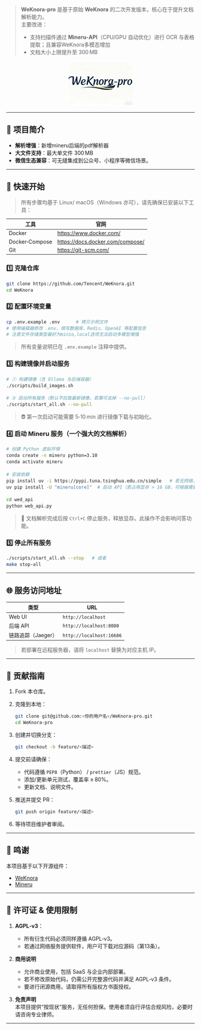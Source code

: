 > **WeKnora‑pro** 是基于原始 **WeKnora** 的二次开发版本，核心在于提升文档解析能力。  
> 主要改进：
> * 支持扫描件通过 **Mineru‑API**（CPU/GPU 自动优化）进行 OCR 与表格提取；且兼容WeKnora多模态增加
> * 文档大小上限提升至 300 MB  

<p align="center">
  <picture>
    <img src="./docs/images/logo.png" alt="WeKnora Logo" height="120"/>
  </picture>
</p>

---

## 📌 项目简介

- **解析增强**：新增mineru后端的pdf解析器
- **大文件支持**：最大单文件 300 MB
- **微信生态兼容**：可无缝集成到公众号、小程序等微信场景。

---

## 🚀 快速开始

> 所有步骤均基于 Linux/ macOS（Windows 亦可），请先确保已安装以下工具：

| 工具 | 官网 |
|------|------|
| Docker | https://www.docker.com/ |
| Docker‑Compose | https://docs.docker.com/compose/ |
| Git | https://git-scm.com/ |

### 1️⃣ 克隆仓库

```bash
git clone https://github.com/Tencent/WeKnora.git
cd WeKnora
```

### 2️⃣ 配置环境变量

```bash
cp .env.example .env      # 拷贝示例文件
# 使用编辑器修改 .env，填写数据库、Redis、OpenAI 等配置信息
# 注意文件存储类型最好为minio,local选项无法启动多模型增强
```

> 所有变量说明已在 `.env.example` 注释中提供。

### 3️⃣ 构建镜像并启动服务

```bash
# ① 构建镜像（含 Ollama 与后端容器）
./scripts/build_images.sh

# ② 启动所有服务（默认不拉取最新镜像，若需可去掉 --no-pull）
./scripts/start_all.sh --no-pull
```

> **⏰** 第一次启动可能需要 5‑10 min 进行镜像下载与初始化。

### 4️⃣ 启动 Mineru 服务（一个强大的文档解析）

```bash
# 创建 Python 虚拟环境
conda create -n mineru python=3.10
conda activate mineru

# 安装依赖
pip install uv -i https://pypi.tuna.tsinghua.edu.cn/simple   # 若无网络，直接 pip
uv pip install -U "mineru[core]"  # 启动 API（若占用显存 > 16 GB，可根据需要改为 mineru[all]）会有更快解析速度

cd wed_api
python web_api.py
```

> **🛑** 文档解析完成后按 `Ctrl+C` 停止服务，释放显存。此操作不会影响问答功能。

### 5️⃣ 停止所有服务

```bash
./scripts/start_all.sh --stop   # 或者
make stop-all
```

---

## 🌐 服务访问地址

| 类型 | URL |
|------|-----|
| Web UI | `http://localhost` |
| 后端 API | `http://localhost:8080` |
| 链路追踪（Jaeger） | `http://localhost:16686` |

> 若部署在远程服务器，请将 `localhost` 替换为对应主机 IP。

---

## 🔧 贡献指南

1. Fork 本仓库。  
2. 克隆到本地：  

   ```bash
   git clone git@github.com:<你的用户名>/WeKnora‑pro.git
   cd WeKnora‑pro
   ```

3. 创建并切换分支：  

   ```bash
   git checkout -b feature/<描述>
   ```

4. 提交前请确保：

   * 代码遵循 `PEP8`（Python） / `prettier`（JS）规范。  
   * 添加/更新单元测试，覆盖率 ≥ 80%。  
   * 更新文档、说明文件。  

5. 推送并提交 PR：  

   ```bash
   git push origin feature/<描述>
   ```

6. 等待项目维护者审阅。

---

## 🙏 鸣谢

本项目基于以下开源组件：

- [WeKnora](https://github.com/Tencent/WeKnora)
- [Mineru](https://github.com/opendatalab/MinerU)

---

## 📜 许可证 & 使用限制

1. **AGPL‑v3**：  
   * 所有衍生代码必须同样遵循 AGPL‑v3。  
   * 若通过网络服务提供软件，用户可下载对应源码（第13条）。  

2. **商用说明**  
   * 允许商业使用，包括 SaaS 与企业内部部署。  
   * 若不修改原始代码，仍需公开完整源代码并满足 AGPL‑v3 条件。  
   * 要进行闭源商用，请取得所有版权方书面授权。  

3. **免责声明**  
   本项目提供“按现状”服务，无任何担保。使用者须自行评估合规风险，必要时请咨询专业律师。

---